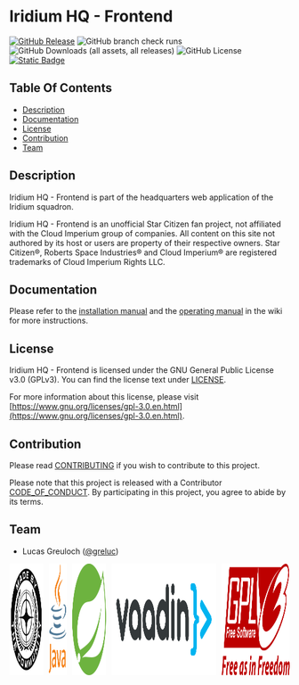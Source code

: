 # Iridium HQ - Frontend

[![GitHub Release](https://img.shields.io/github/v/release/krt-iri/hq-frontend?style=for-the-badge&labelColor=232323&)](https://github.com/krt-iri/hq-frontend/releases) ![GitHub branch check runs](https://img.shields.io/github/check-runs/krt-iri/hq-frontend/main?style=for-the-badge&labelColor=232323&) ![GitHub Downloads (all assets, all releases)](https://img.shields.io/github/downloads/krt-iri/hq-frontend/total?style=for-the-badge&labelColor=232323&) ![GitHub License](https://img.shields.io/github/license/krt-iri/hq-frontend?style=for-the-badge&labelColor=232323) [![Static Badge](https://img.shields.io/badge/%F0%9F%92%96-%23fff?style=for-the-badge&labelColor=232323&label=Star%20Citizen)](https://robertsspaceindustries.com/)

## Table Of Contents

- [Description](#description)
- [Documentation](#documentation)
- [License](#license)
- [Contribution](#contribution)
- [Team](#team)

## Description

Iridium HQ - Frontend is part of the headquarters web application of the Iridium squadron.

Iridium HQ - Frontend is an unofficial Star Citizen fan project, not affiliated with the Cloud Imperium group of companies.
All content on this site not authored by its host or users are property of their respective owners.
Star Citizen®, Roberts Space Industries® and Cloud Imperium® are registered trademarks of Cloud Imperium Rights LLC.

## Documentation

Please refer to the [installation manual](https://github.com/krt-iri/hq-frontend/wiki/Installation-Manual) and the [operating manual](https://github.com/krt-iri/hq-frontend/wiki/Operating-Manual) in the wiki for more instructions.

## License

Iridium HQ - Frontend is licensed under the GNU General Public License v3.0 (GPLv3).
You can find the license text under [LICENSE](LICENSE.md).

For more information about this license, please visit [https://www.gnu.org/licenses/gpl-3.0.en.html](https://www.gnu.org/licenses/gpl-3.0.en.html).

## Contribution

Please read [CONTRIBUTING](CONTRIBUTING.md) if you wish to contribute to this project. 

Please note that this project is released with a Contributor [CODE_OF_CONDUCT](CODE_OF_CONDUCT.md).
By participating in this project, you agree to abide by its terms.

## Team

- Lucas Greuloch ([@greluc](https://github.com/greluc))

<div style="display: flex; align-items: center; gap: 10px;">
  <a href="https://robertsspaceindustries.com/en/"><img src="src/main/resources/META-INF/resources/logos/sc.png" alt="Made By The Community" style="height: 200px;"></a>
  <a href="https://en.wikipedia.org/wiki/Java_(programming_language)"><img src="src/main/resources/META-INF/resources/logos/java.svg" alt="Java" style="height: 200px;"></a>
  <a href="https://spring.io/"><img src="src/main/resources/META-INF/resources/logos/spring.svg" alt="Spring Boot" style="height: 200px;"></a>
  <a href="https://vaadin.com/"><img src="src/main/resources/META-INF/resources/logos/vaadin.svg" alt="Vaadin" style="height: 200px;"></a>
  <a href="https://www.gnu.org/licenses/gpl-3.0.en.html"><img src="src/main/resources/META-INF/resources/logos/gplv3.svg" alt="GPLv3" style="height: 200px;"></a>
</div>
